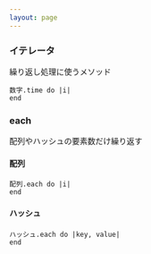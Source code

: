 ```yaml
---
layout: page
---
```


### イテレータ

繰り返し処理に使うメソッド

    数字.time do |i|
    end

### each

配列やハッシュの要素数だけ繰り返す

#### 配列

    配列.each do |i|
    end

#### ハッシュ

    ハッシュ.each do |key, value|
    end
